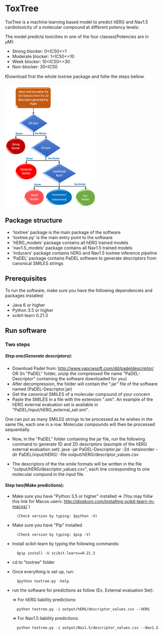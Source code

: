 # ToxTree
ToxTree is a machine learning based model to predict hERG and Nav1.5 cardiotoxicity of a molecular compound at different potency levels:

The model predicts toxicities in one of the four classes(Potencies are in μM):
 - Strong blocker: 0<IC50<=1
 - Moderate blocker: 1<IC50<=10
 - Week blocker: 10<IC50<=30
 - Non-blocker: 30<IC50


:exclamation:Download first the whole toxtree package and follw the steps bellow.

<img src="images/ToxTree-hERG.png" width="300" height="400" />


## Package structure

- 'toxtree' package is the main package of the software
- 'toxtree.py' is the main entry point to the software
- 'hERG_models' package contains all hERG trained models 
- 'nav1.5_models' package contains all Nav1.5 trained models 
- 'inducers' package contains hERG and Nav1.5 toxtree inference pipeline
- 'PaDEL' package contains PaDEL software to generate descriptors from canonical SMILES strings

## Prerequisites
To run the software, make sure you have the following dependencies and packages installed:

- Java 6 or higher
- Python 3.5 or higher
- scikit-learn 0.21.3

## Run software
### Two steps
##### Step one(Generate descriptors):

- Download Padel from: http://www.yapcwsoft.com/dd/padeldescriptor/ OR (In "PaDEL" folder, unzip the compressed file name "PaDEL-Descriptor" containing the software downloaded for you)
- After decompression, the folder will contain the ".jar" file of the software named (PaDEL-Descriptor.jar)
- Get the canonical SMILES of a molecular compound of your concern
- Paste the SMILES in a file with the extension ".smi". An example of the hERG external evaluation set is available in "PaDEL/input/hERG_external_set.smi".
	 
One can put as many SMILES strings to be processed as he wishes in the same file, each one in a row. Molecular compounds will then be processed sequentially.

- Now, in the "PaDEL" folder containing the jar file, run the following command to generate 1D and 2D descriptors (eaxmple of the hERG external evaluation set):
		java -jar PaDEL-Descriptor.jar -2d -retainorder -dir PaDEL/input/hERG/ -file output/hERG/descriptor_values.csv

- The descriptors of the the smile formats will be written in the file "output/hERG/descriptor_values.csv", each line coresponding to one molecular compund in the input file.
	
#### Step two(Make predictions):
- Make sure you have "Python 3.5 or higher" installed => (You may follw this link for Macos users: http://dioskurn.com/installing-scikit-learn-in-macos/ )

		(Check version by typing: $python -V)
- Make sure you have "Pip" installed

		(Check version by typing: $pip -V)
- Install scikit-learn by typing the following commands: 

		$pip install -U scikit-learn==0.21.3
- cd to "toxtree" folder
- Once everything is set up, run: 

		$python toxtree-py -help
- run the software for predictions as follow (Ex. External evaluation Set):

	=> For hERG liability predictions: 

		python toxtree.py -i output/hERG/descriptor_values.csv --hERG

	=> For Nav1.5 liability predictions: 

		python toxtree.py -i output/Nav1.5/descriptor_values.csv --Nav1.5
